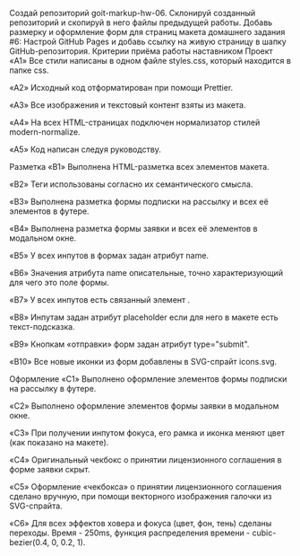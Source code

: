 Создай репозиторий goit-markup-hw-06. Склонируй созданный репозиторий и скопируй в него файлы
предыдущей работы. Добавь размерку и оформление форм для страниц макета домашнего задания #6:
Настрой GitHub Pages и добавь ссылку на живую страницу в шапку GitHub-репозитория. Критерии приёма
работы наставником Проект «A1» Все стили написаны в одном файле styles.css, который находится в
папке css.

«A2» Исходный код отформатирован при помощи Prettier.

«A3» Все изображения и текстовый контент взяты из макета.

«A4» На всех HTML-страницах подключен нормализатор стилей modern-normalize.

«A5» Код написан следуя руководству.

Разметка «B1» Выполнена HTML-разметка всех элементов макета.

«B2» Теги использованы согласно их семантического смысла.

«B3» Выполнена разметка формы подписки на рассылку и всех её элементов в футере.

«B4» Выполнена разметка формы заявки и всех её элементов в модальном окне.

«B5» У всех инпутов в формах задан атрибут name.

«B6» Значения атрибута name описательные, точно характеризующий для чего это поле формы.

«B7» У всех инпутов есть связанный элемент <label>.

«B8» Инпутам задан атрибут placeholder если для него в макете есть текст-подсказка.

«B9» Кнопкам «отправки» форм задан атрибут type="submit".

«B10» Все новые иконки из форм добавлены в SVG-спрайт icons.svg.

Оформление «C1» Выполнено оформление элементов формы подписки на рассылку в футере.

«C2» Выполнено оформление элементов формы заявки в модальном окне.

«C3» При получении инпутом фокуса, его рамка и иконка меняют цвет (как показано на макете).

«C4» Оригинальный чекбокс о принятии лицензионного соглашения в форме заявки скрыт.

«C5» Оформление «чекбокса» о принятии лицензионного соглашения сделано вручную, при помощи
векторного изображения галочки из SVG-спрайта.

«C6» Для всех эффектов ховера и фокуса (цвет, фон, тень) сделаны переходы. Время - 250ms, функция
распределения времени - cubic-bezier(0.4, 0, 0.2, 1).

